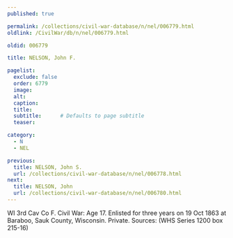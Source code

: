 ```yaml
---
published: true

permalink: /collections/civil-war-database/n/nel/006779.html
oldlink: /CivilWar/db/n/nel/006779.html

oldid: 006779

title: NELSON, John F.

pagelist:
  exclude: false
  order: 6779
  image: 
  alt:
  caption:
  title:
  subtitle:      # Defaults to page subtitle
  teaser:

category: 
  - N 
  - NEL

previous:
  title: NELSON, John S.
  url: /collections/civil-war-database/n/nel/006778.html  
next:
  title: NELSON, John
  url: /collections/civil-war-database/n/nel/006780.html   
---
```

WI 3rd Cav Co F. Civil War: Age 17. Enlisted for three years on 19 Oct 1863 at Baraboo, Sauk County, Wisconsin. Private. Sources: (WHS Series 1200 box 215-16)